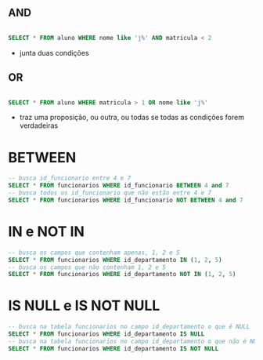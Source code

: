 ## AND

```sql

SELECT * FROM aluno WHERE nome like 'j%' AND matricula < 2


```
* junta duas condições

## OR

```sql

SELECT * FROM aluno WHERE matricula > 1 OR nome like 'j%'

```

* traz uma proposição, ou outra, ou todas se todas as condições forem verdadeiras

# BETWEEN

```sql
-- busca id_funcionario entre 4 e 7
SELECT * FROM funcionarios WHERE id_funcionario BETWEEN 4 and 7
-- busca todos os id_funcionario que não estão entre 4 e 7
SELECT * FROM funcionarios WHERE id_funcionario NOT BETWEEN 4 and 7

```

# IN e NOT IN

```sql
-- busca os campos que contenham apenas, 1, 2 e 5
SELECT * FROM funcionarios WHERE id_departamento IN (1, 2, 5)
-- busca os campos que não contenham 1, 2 e 5
SELECT * FROM funcionarios WHERE id_departamento NOT IN (1, 2, 5)

```

# IS NULL e IS NOT NULL

```sql
-- busca na tabela funcionarios no campo id_departamento o que é NULL
SELECT * FROM funcionarios WHERE id_departamento IS NULL
-- busca na tabela funcionarios no campo id_departamento o que não é NULL
SELECT * FROM funcionarios WHERE id_departamento IS NOT NULL

```